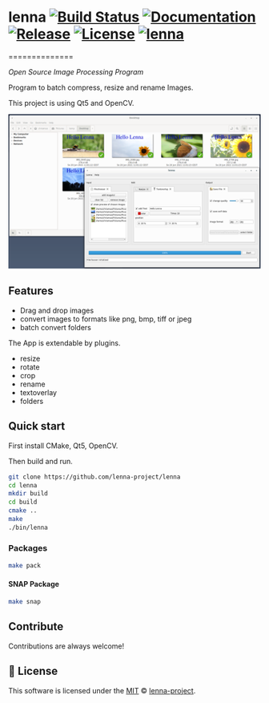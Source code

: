 # lenna [![Build Status][travis-image]][travis] [![Documentation][codedocs-image]][codedocs] [![Release][release-image]][releases] [![License][license-image]][license] [![lenna](https://snapcraft.io/lenna/badge.svg)](https://snapcraft.io/lenna)
==============

*Open Source Image Processing Program*

Program to batch compress, resize and rename Images.

This project is using Qt5 and OpenCV.

[travis-image]: https://travis-ci.com/lenna-project/lenna.svg?branch=main
[travis]: https://travis-ci.com/lenna-project/lenna

[codedocs-image]: https://codedocs.xyz/lenna-project/lenna.svg?branch=main
[codedocs]: https://codedocs.xyz/lenna-project/lenna/

[release-image]: https://img.shields.io/github/v/release/lenna-project/lenna?branch=main
[releases]: https://github.com/lenna-project/lenna/releases

[license-image]: https://img.shields.io/github/license/lenna-project/lenna?branch=main
[license]: LICENSE

![Preview of Lenna Desktop](docs/assets/preview.png "Preview of Lenna")

## Features

* Drag and drop images
* convert images to formats like png, bmp, tiff or jpeg
* batch convert folders

The App is extendable by plugins.

* resize
* rotate
* crop
* rename
* textoverlay
* folders

## Quick start

First install CMake, Qt5, OpenCV.

Then build and run.

```sh
git clone https://github.com/lenna-project/lenna
cd lenna
mkdir build
cd build
cmake ..
make
./bin/lenna
```

### Packages

```sh
make pack
```

#### SNAP Package
```sh
make snap
```

## Contribute

Contributions are always welcome!

## 📜 License

This software is licensed under the [MIT](https://github.com/lenna-project/lenna/blob/main/LICENSE) © [lenna-project](https://github.com/lenna-project).
